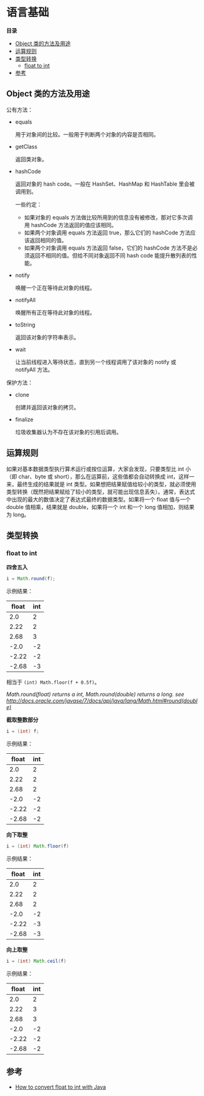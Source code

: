 # 语言基础

**目录**

<!-- vim-markdown-toc GFM -->
* [Object 类的方法及用途](#object-类的方法及用途)
* [运算规则](#运算规则)
* [类型转换](#类型转换)
    * [float to int](#float-to-int)
* [参考](#参考)

<!-- vim-markdown-toc -->

## Object 类的方法及用途

公有方法：

* equals

    用于对象间的比较。一般用于判断两个对象的内容是否相同。

* getClass

    返回类对象。

* hashCode

    返回对象的 hash code。一般在 HashSet、HashMap 和 HashTable 里会被调用到。

    一些约定：

    * 如果对象的 equals 方法做比较所用到的信息没有被修改，那对它多次调用 hashCode 方法返回的值应该相同。
    * 如果两个对象调用 equals 方法返回 true，那么它们的 hashCode 方法应该返回相同的值。
    * 如果两个对象调用 equals 方法返回 false，它们的 hashCode 方法不是必须返回不相同的值。但给不同对象返回不同 hash code 能提升散列表的性能。

* notify

    唤醒一个正在等待此对象的线程。

* notifyAll

    唤醒所有正在等待此对象的线程。

* toString

    返回该对象的字符串表示。

* wait

    让当前线程进入等待状态，直到另一个线程调用了该对象的 notify 或 notifyAll 方法。

保护方法：

* clone

    创建并返回该对象的拷贝。

* finalize

    垃圾收集器认为不存在该对象的引用后调用。

## 运算规则

如果对基本数据类型执行算术运行或按位运算，大家会发现，只要类型比 int 小（即 char、byte 或 short），那么在运算前，这些值都会自动转换成 int，这样一来，最终生成的结果就是 int 类型。如果想把结果赋值给较小的类型，就必须使用类型转换（既然把结果赋给了较小的类型，就可能出现信息丢失）。通常，表达式中出现的最大的数值决定了表达式最终的数据类型。如果将一个 float 值与一个 double 值相乘，结果就是 double，如果将一个 int 和一个 long 值相加，则结果为 long。

## 类型转换

### float to int

**四舍五入**

```java
i = Math.round(f);
```

示例结果：

| float | int |
|-------|-----|
| 2.0   | 2   |
| 2.22  | 2   |
| 2.68  | 3   |
| -2.0  | -2  |
| -2.22 | -2  |
| -2.68 | -3  |

相当于 `(int) Math.floor(f + 0.5f)`。

*Math.round(float) returns a int, Math.round(double) returns a long. see <http://docs.oracle.com/javase/7/docs/api/java/lang/Math.html#round(double)>*

**截取整数部分**

```java
i = (int) f;
```

示例结果：

| float | int |
|-------|-----|
| 2.0   | 2   |
| 2.22  | 2   |
| 2.68  | 2   |
| -2.0  | -2  |
| -2.22 | -2  |
| -2.68 | -2  |

**向下取整**

```java
i = (int) Math.floor(f)
```

示例结果：

| float | int |
|-------|-----|
| 2.0   | 2   |
| 2.22  | 2   |
| 2.68  | 2   |
| -2.0  | -2  |
| -2.22 | -3  |
| -2.68 | -3  |

**向上取整**

```java
i = (int) Math.ceil(f)
```

示例结果：

| float | int |
|-------|-----|
| 2.0   | 2   |
| 2.22  | 3   |
| 2.68  | 3   |
| -2.0  | -2  |
| -2.22 | -2  |
| -2.68 | -2  |

## 参考

* [How to convert float to int with Java](http://stackoverflow.com/questions/1295424/how-to-convert-float-to-int-with-java)
